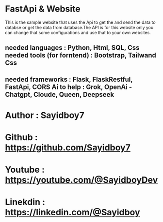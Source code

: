 # FastApi & Website
This is the sample website that uses the Api to get the and send the data to databse or get the data from database.The API is for this website only you can change that some configurations and use that to your own websites.

needed languages : Python, Html, SQL, Css
needed tools (for forntend) : Bootstrap, Tailwand Css
-
 needed frameworks : Flask, FlaskRestful, FastApi, CORS
 Ai to help : Grok, OpenAi - Chatgpt, Cloude, Queen, Deepseek
-
# Author : Sayidboy7
# Github : https://github.com/Sayidboy7
# Youtube : https://youtube.com/@SayidboyDev
# Linekdin : https://linkedin.com/@Sayidboy 
